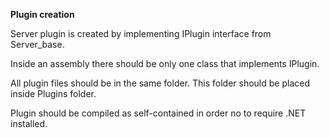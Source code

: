 **Plugin creation**

Server plugin is created by implementing IPlugin interface from Server_base.

Inside an assembly there should be only one class that implements IPlugin.

All plugin files should be in the same folder. This folder should be placed inside Plugins folder.

Plugin should be compiled as self-contained in order no to require .NET installed.